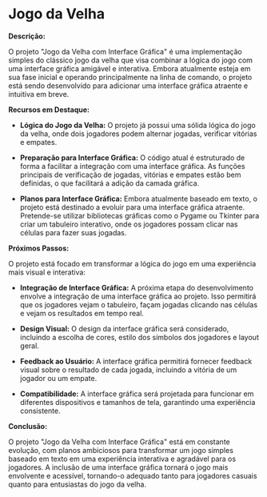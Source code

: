 

# Jogo da Velha

**Descrição:**

O projeto "Jogo da Velha com Interface Gráfica" é uma implementação simples do clássico jogo da velha que visa combinar a lógica do jogo com uma interface gráfica amigável e interativa. Embora atualmente esteja em sua fase inicial e operando principalmente na linha de comando, o projeto está sendo desenvolvido para adicionar uma interface gráfica atraente e intuitiva em breve.

**Recursos em Destaque:**

- **Lógica do Jogo da Velha:** O projeto já possui uma sólida lógica do jogo da velha, onde dois jogadores podem alternar jogadas, verificar vitórias e empates.
  
- **Preparação para Interface Gráfica:** O código atual é estruturado de forma a facilitar a integração com uma interface gráfica. As funções principais de verificação de jogadas, vitórias e empates estão bem definidas, o que facilitará a adição da camada gráfica.

- **Planos para Interface Gráfica:** Embora atualmente baseado em texto, o projeto está destinado a evoluir para uma interface gráfica atraente. Pretende-se utilizar bibliotecas gráficas como o Pygame ou Tkinter para criar um tabuleiro interativo, onde os jogadores possam clicar nas células para fazer suas jogadas.

**Próximos Passos:**

O projeto está focado em transformar a lógica do jogo em uma experiência mais visual e interativa:

- **Integração de Interface Gráfica:** A próxima etapa do desenvolvimento envolve a integração de uma interface gráfica ao projeto. Isso permitirá que os jogadores vejam o tabuleiro, façam jogadas clicando nas células e vejam os resultados em tempo real.

- **Design Visual:** O design da interface gráfica será considerado, incluindo a escolha de cores, estilo dos símbolos dos jogadores e layout geral.

- **Feedback ao Usuário:** A interface gráfica permitirá fornecer feedback visual sobre o resultado de cada jogada, incluindo a vitória de um jogador ou um empate.

- **Compatibilidade:** A interface gráfica será projetada para funcionar em diferentes dispositivos e tamanhos de tela, garantindo uma experiência consistente.

**Conclusão:**

O projeto "Jogo da Velha com Interface Gráfica" está em constante evolução, com planos ambiciosos para transformar um jogo simples baseado em texto em uma experiência interativa e agradável para os jogadores. A inclusão de uma interface gráfica tornará o jogo mais envolvente e acessível, tornando-o adequado tanto para jogadores casuais quanto para entusiastas do jogo da velha.
